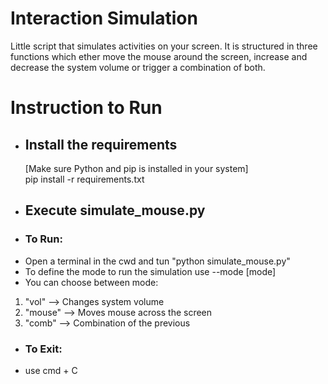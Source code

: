 # Interaction Simulation
Little script that simulates activities on your screen.
It is structured in three functions which ether move the 
mouse around the screen, increase and decrease the system volume
or trigger a combination of both.  

# Instruction to Run
- ## Install the requirements 
  [Make sure Python and pip is installed in your system]  
  pip install -r requirements.txt
- ## Execute simulate_mouse.py 
- ### To Run:
* Open a terminal in the cwd and tun "python simulate_mouse.py"
* To define the mode to run the simulation use --mode [mode]
* You can choose between mode: <br>
<ol><li>"vol" --> Changes system volume</li>
<li>"mouse" --> Moves mouse across the screen</li>
<li>"comb" --> Combination of the previous</li>
</ol>

- ### To Exit:
 * use cmd + C
